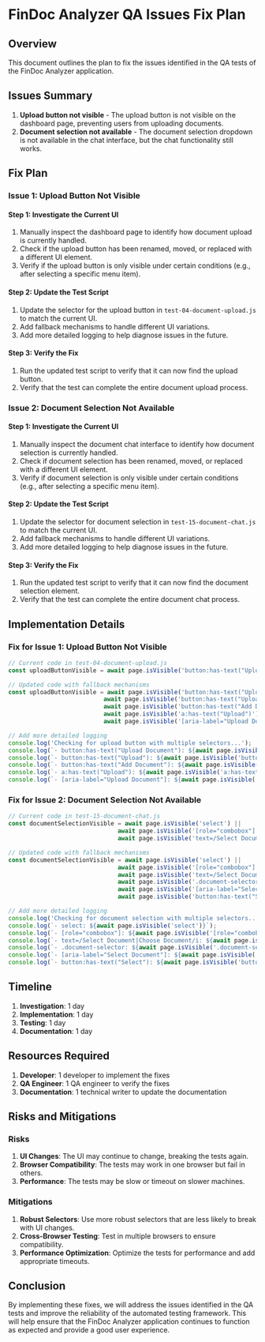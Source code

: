 # FinDoc Analyzer QA Issues Fix Plan

## Overview

This document outlines the plan to fix the issues identified in the QA tests of the FinDoc Analyzer application.

## Issues Summary

1. **Upload button not visible** - The upload button is not visible on the dashboard page, preventing users from uploading documents.
2. **Document selection not available** - The document selection dropdown is not available in the chat interface, but the chat functionality still works.

## Fix Plan

### Issue 1: Upload Button Not Visible

#### Step 1: Investigate the Current UI

1. Manually inspect the dashboard page to identify how document upload is currently handled.
2. Check if the upload button has been renamed, moved, or replaced with a different UI element.
3. Verify if the upload button is only visible under certain conditions (e.g., after selecting a specific menu item).

#### Step 2: Update the Test Script

1. Update the selector for the upload button in `test-04-document-upload.js` to match the current UI.
2. Add fallback mechanisms to handle different UI variations.
3. Add more detailed logging to help diagnose issues in the future.

#### Step 3: Verify the Fix

1. Run the updated test script to verify that it can now find the upload button.
2. Verify that the test can complete the entire document upload process.

### Issue 2: Document Selection Not Available

#### Step 1: Investigate the Current UI

1. Manually inspect the document chat interface to identify how document selection is currently handled.
2. Check if document selection has been renamed, moved, or replaced with a different UI element.
3. Verify if document selection is only visible under certain conditions (e.g., after selecting a specific menu item).

#### Step 2: Update the Test Script

1. Update the selector for document selection in `test-15-document-chat.js` to match the current UI.
2. Add fallback mechanisms to handle different UI variations.
3. Add more detailed logging to help diagnose issues in the future.

#### Step 3: Verify the Fix

1. Run the updated test script to verify that it can now find the document selection element.
2. Verify that the test can complete the entire document chat process.

## Implementation Details

### Fix for Issue 1: Upload Button Not Visible

```javascript
// Current code in test-04-document-upload.js
const uploadButtonVisible = await page.isVisible('button:has-text("Upload Document")');

// Updated code with fallback mechanisms
const uploadButtonVisible = await page.isVisible('button:has-text("Upload Document")') ||
                           await page.isVisible('button:has-text("Upload")') ||
                           await page.isVisible('button:has-text("Add Document")') ||
                           await page.isVisible('a:has-text("Upload")') ||
                           await page.isVisible('[aria-label="Upload Document"]');

// Add more detailed logging
console.log('Checking for upload button with multiple selectors...');
console.log(`- button:has-text("Upload Document"): ${await page.isVisible('button:has-text("Upload Document")')}`);
console.log(`- button:has-text("Upload"): ${await page.isVisible('button:has-text("Upload")')}`);
console.log(`- button:has-text("Add Document"): ${await page.isVisible('button:has-text("Add Document")')}`);
console.log(`- a:has-text("Upload"): ${await page.isVisible('a:has-text("Upload")')}`);
console.log(`- [aria-label="Upload Document"]: ${await page.isVisible('[aria-label="Upload Document"]')}`);
```

### Fix for Issue 2: Document Selection Not Available

```javascript
// Current code in test-15-document-chat.js
const documentSelectionVisible = await page.isVisible('select') || 
                               await page.isVisible('[role="combobox"]') ||
                               await page.isVisible('text=/Select Document|Choose Document/i');

// Updated code with fallback mechanisms
const documentSelectionVisible = await page.isVisible('select') || 
                               await page.isVisible('[role="combobox"]') ||
                               await page.isVisible('text=/Select Document|Choose Document/i') ||
                               await page.isVisible('.document-selector') ||
                               await page.isVisible('[aria-label="Select Document"]') ||
                               await page.isVisible('button:has-text("Select")');

// Add more detailed logging
console.log('Checking for document selection with multiple selectors...');
console.log(`- select: ${await page.isVisible('select')}`);
console.log(`- [role="combobox"]: ${await page.isVisible('[role="combobox"]')}`);
console.log(`- text=/Select Document|Choose Document/i: ${await page.isVisible('text=/Select Document|Choose Document/i')}`);
console.log(`- .document-selector: ${await page.isVisible('.document-selector')}`);
console.log(`- [aria-label="Select Document"]: ${await page.isVisible('[aria-label="Select Document"]')}`);
console.log(`- button:has-text("Select"): ${await page.isVisible('button:has-text("Select")')}`);
```

## Timeline

1. **Investigation**: 1 day
2. **Implementation**: 1 day
3. **Testing**: 1 day
4. **Documentation**: 1 day

## Resources Required

1. **Developer**: 1 developer to implement the fixes
2. **QA Engineer**: 1 QA engineer to verify the fixes
3. **Documentation**: 1 technical writer to update the documentation

## Risks and Mitigations

### Risks

1. **UI Changes**: The UI may continue to change, breaking the tests again.
2. **Browser Compatibility**: The tests may work in one browser but fail in others.
3. **Performance**: The tests may be slow or timeout on slower machines.

### Mitigations

1. **Robust Selectors**: Use more robust selectors that are less likely to break with UI changes.
2. **Cross-Browser Testing**: Test in multiple browsers to ensure compatibility.
3. **Performance Optimization**: Optimize the tests for performance and add appropriate timeouts.

## Conclusion

By implementing these fixes, we will address the issues identified in the QA tests and improve the reliability of the automated testing framework. This will help ensure that the FinDoc Analyzer application continues to function as expected and provide a good user experience.
